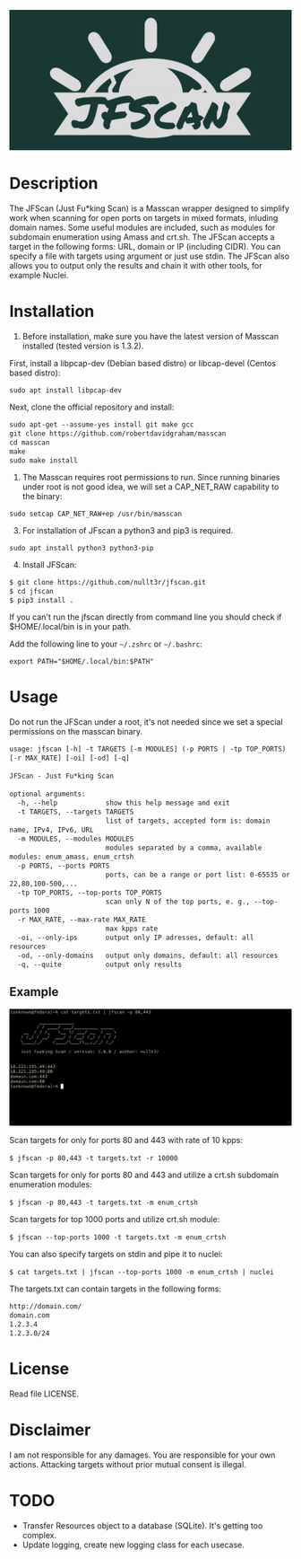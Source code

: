 ![logo](screenshots/jfscan_logo.png)
# Description
The JFScan (Just Fu*king Scan) is a Masscan wrapper designed to simplify work when scanning for open ports on targets in mixed formats, inluding domain names. Some useful modules are included, such as modules for subdomain enumeration using Amass and crt.sh. The JFScan accepts a target in the following forms: URL, domain or IP (including CIDR). You can specify a file with targets using argument or just use stdin. The JFScan also allows you to output only the results and chain it with other tools, for example Nuclei.

# Installation
1. Before installation, make sure you have the latest version of Masscan installed (tested version is 1.3.2).

First, install a libpcap-dev (Debian based distro) or libcap-devel (Centos based distro):

```
sudo apt install libpcap-dev
```

Next, clone the official repository and install:
```
sudo apt-get --assume-yes install git make gcc
git clone https://github.com/robertdavidgraham/masscan
cd masscan
make
sudo make install
```


1. The Masscan requires root permissions to run. Since running binaries under root is not good idea, we will set a CAP_NET_RAW capability to the binary:

```
sudo setcap CAP_NET_RAW+ep /usr/bin/masscan
```

3. For installation of JFscan a python3 and pip3 is required.

```
sudo apt install python3 python3-pip
```

4. Install JFScan:
```
$ git clone https://github.com/nullt3r/jfscan.git
$ cd jfscan
$ pip3 install .
```
If you can't run the jfscan directly from command line you should check if $HOME/.local/bin is in your path.

Add the following line to your `~/.zshrc` or `~/.bashrc`:

```
export PATH="$HOME/.local/bin:$PATH"
```

# Usage

Do not run the JFScan under a root, it's not needed since we set a special permissions on the masscan binary.

```
usage: jfscan [-h] -t TARGETS [-m MODULES] (-p PORTS | -tp TOP_PORTS) [-r MAX_RATE] [-oi] [-od] [-q]

JFScan - Just Fu*king Scan

optional arguments:
  -h, --help            show this help message and exit
  -t TARGETS, --targets TARGETS
                        list of targets, accepted form is: domain name, IPv4, IPv6, URL
  -m MODULES, --modules MODULES
                        modules separated by a comma, available modules: enum_amass, enum_crtsh
  -p PORTS, --ports PORTS
                        ports, can be a range or port list: 0-65535 or 22,80,100-500,...
  -tp TOP_PORTS, --top-ports TOP_PORTS
                        scan only N of the top ports, e. g., --top-ports 1000
  -r MAX_RATE, --max-rate MAX_RATE
                        max kpps rate
  -oi, --only-ips       output only IP adresses, default: all resources
  -od, --only-domains   output only domains, default: all resources
  -q, --quite           output only results
```

## Example
![example](screenshots/sample_scan.png)


Scan targets for only for ports 80 and 443 with rate of 10 kpps:

`$ jfscan -p 80,443 -t targets.txt -r 10000`

Scan targets for only for ports 80 and 443 and utilize a crt.sh subdomain enumeration modules:

`$ jfscan -p 80,443 -t targets.txt -m enum_crtsh`

Scan targets for top 1000 ports and utilize crt.sh module:

`$ jfscan --top-ports 1000 -t targets.txt -m enum_crtsh`

You can also specify targets on stdin and pipe it to nuclei:

`$ cat targets.txt | jfscan --top-ports 1000 -m enum_crtsh | nuclei`

The targets.txt can contain targets in the following forms:
```
http://domain.com/
domain.com
1.2.3.4
1.2.3.0/24
```

# License
Read file LICENSE.

# Disclaimer
I am not responsible for any damages. You are responsible for your own
actions. Attacking targets without prior mutual consent is illegal.

# TODO
* Transfer Resources object to a database (SQLite). It's getting too complex.
* Update logging, create new logging class for each usecase.
